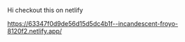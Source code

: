 Hi checkout this on netlify

https://63347f0d9de56d15d5dc4b1f--incandescent-froyo-8120f2.netlify.app/